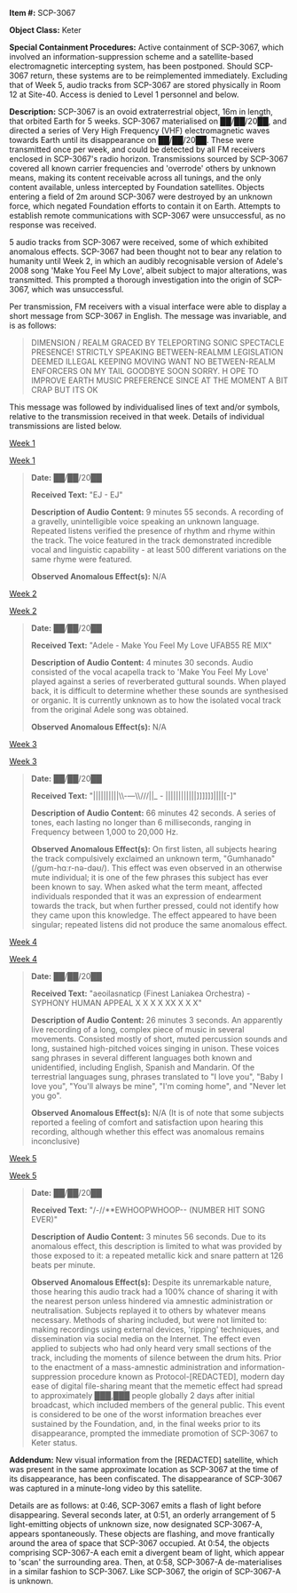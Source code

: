 **Item #:** SCP-3067

**Object Class:** Keter

**Special Containment Procedures:** Active containment of SCP-3067, which involved an information-suppression scheme and a satellite-based electromagnetic intercepting system, has been postponed. Should SCP-3067 return, these systems are to be reimplemented immediately. Excluding that of Week 5, audio tracks from SCP-3067 are stored physically in Room 12 at Site-40. Access is denied to Level 1 personnel and below.

**Description:** SCP-3067 is an ovoid extraterrestrial object, 16m in length, that orbited Earth for 5 weeks. SCP-3067 materialised on ██/██/20██, and directed a series of Very High Frequency (VHF) electromagnetic waves towards Earth until its disappearance on ██/██/20██. These were transmitted once per week, and could be detected by all FM receivers enclosed in SCP-3067's radio horizon. Transmissions sourced by SCP-3067 covered all known carrier frequencies and 'overrode' others by unknown means, making its content receivable across all tunings, and the only content available, unless intercepted by Foundation satellites. Objects entering a field of 2m around SCP-3067 were destroyed by an unknown force, which negated Foundation efforts to contain it on Earth. Attempts to establish remote communications with SCP-3067 were unsuccessful, as no response was received.

5 audio tracks from SCP-3067 were received, some of which exhibited anomalous effects. SCP-3067 had been thought not to bear any relation to humanity until Week 2, in which an audibly recognisable version of Adele's 2008 song 'Make You Feel My Love', albeit subject to major alterations, was transmitted. This prompted a thorough investigation into the origin of SCP-3067, which was unsuccessful.

Per transmission, FM receivers with a visual interface were able to display a short message from SCP-3067 in English. The message was invariable, and is as follows:

> DIMENSION / REALM GRACED BY TELEPORTING SONIC SPECTACLE PRESENCE! STRICTLY SPEAKING BETWEEN-REALMM LEGISLATION DEEMED ILLEGAL KEEPING MOVING WANT NO BETWEEN-REALM ENFORCERS ON MY TAIL GOODBYE SOON SORRY. H OPE TO IMPROVE EARTH MUSIC PREFERENCE SINCE AT THE MOMENT A BIT CRAP BUT ITS OK

This message was followed by individualised lines of text and/or symbols, relative to the transmission received in that week. Details of individual transmissions are listed below.

[Week 1](javascript:;)

 [Week 1](javascript:;)

> **Date:** ██/██/20██
> 
> **Received Text:** "EJ - EJ"
> 
> **Description of Audio Content:** 9 minutes 55 seconds. A recording of a gravelly, unintelligible voice speaking an unknown language. Repeated listens verified the presence of rhythm and rhyme within the track. The voice featured in the track demonstrated incredible vocal and linguistic capability - at least 500 different variations on the same rhyme were featured.
> 
> **Observed Anomalous Effect(s):** N/A

[Week 2](javascript:;)

 [Week 2](javascript:;)

> **Date:** ██/██/20██
> 
> **Received Text:** "Adele - Make You Feel My Love UFAB55 RE MIX"
> 
> **Description of Audio Content:** 4 minutes 30 seconds. Audio consisted of the vocal acapella track to 'Make You Feel My Love' played against a series of reverberated guttural sounds. When played back, it is difficult to determine whether these sounds are synthesised or organic. It is currently unknown as to how the isolated vocal track from the original Adele song was obtained.
> 
> **Observed Anomalous Effect(s):** N/A

[Week 3](javascript:;)

 [Week 3](javascript:;)

> **Date:** ██/██/20██
> 
> **Received Text:** "||||||||||\\\\\-—\\\\///||\_ - ||||||||||||\]\]\]\]\]\]||||\[-\]"
> 
> **Description of Audio Content:** 66 minutes 42 seconds. A series of tones, each lasting no longer than 6 milliseconds, ranging in Frequency between 1,000 to 20,000 Hz.
> 
> **Observed Anomalous Effect(s):** On first listen, all subjects hearing the track compulsively exclaimed an unknown term, "Gumhanado" (/gʊm-hɑːr-nə-dəʊ/). This effect was even observed in an otherwise mute individual; it is one of the few phrases this subject has ever been known to say. When asked what the term meant, affected individuals responded that it was an expression of endearment towards the track, but when further pressed, could not identify how they came upon this knowledge. The effect appeared to have been singular; repeated listens did not produce the same anomalous effect.

[Week 4](javascript:;)

 [Week 4](javascript:;)

> **Date:** ██/██/20██
> 
> **Received Text:** "aeoilasnaticp (Finest Laniakea Orchestra) - SYPHONY HUMAN APPEAL X X X X XX X X X"
> 
> **Description of Audio Content:** 26 minutes 3 seconds. An apparently live recording of a long, complex piece of music in several movements. Consisted mostly of short, muted percussion sounds and long, sustained high-pitched voices singing in unison. These voices sang phrases in several different languages both known and unidentified, including English, Spanish and Mandarin. Of the terrestrial languages sung, phrases translated to "I love you", "Baby I love you", "You'll always be mine", "I'm coming home", and "Never let you go".
> 
> **Observed Anomalous Effect(s):** N/A (It is of note that some subjects reported a feeling of comfort and satisfaction upon hearing this recording, although whether this effect was anomalous remains inconclusive)

[Week 5](javascript:;)

 [Week 5](javascript:;)

> **Date:** ██/██/20██
> 
> **Received Text:** "/-//\*\*EWHOOPWHOOP\-\- (NUMBER HIT SONG EVER)"
> 
> **Description of Audio Content:** 3 minutes 56 seconds. Due to its anomalous effect, this description is limited to what was provided by those exposed to it: a repeated metallic kick and snare pattern at 126 beats per minute.
> 
> **Observed Anomalous Effect(s):** Despite its unremarkable nature, those hearing this audio track had a 100% chance of sharing it with the nearest person unless hindered via amnestic administration or neutralisation. Subjects replayed it to others by whatever means necessary. Methods of sharing included, but were not limited to: making recordings using external devices, 'ripping' techniques, and dissemination via social media on the Internet. The effect even applied to subjects who had only heard very small sections of the track, including the moments of silence between the drum hits. Prior to the enactment of a mass-amnestic administration and information-suppression procedure known as Protocol-\[REDACTED\], modern day ease of digital file-sharing meant that the memetic effect had spread to approximately ███,███ people globally 2 days after initial broadcast, which included members of the general public. This event is considered to be one of the worst information breaches ever sustained by the Foundation, and, in the final weeks prior to its disappearance, prompted the immediate promotion of SCP-3067 to Keter status.

**Addendum:** New visual information from the \[REDACTED\] satellite, which was present in the same approximate location as SCP-3067 at the time of its disappearance, has been confiscated. The disappearance of SCP-3067 was captured in a minute-long video by this satellite.

Details are as follows: at 0:46, SCP-3067 emits a flash of light before disappearing. Several seconds later, at 0:51, an orderly arrangement of 5 light-emitting objects of unknown size, now designated SCP-3067-A, appears spontaneously. These objects are flashing, and move frantically around the area of space that SCP-3067 occupied. At 0:54, the objects comprising SCP-3067-A each emit a divergent beam of light, which appear to 'scan' the surrounding area. Then, at 0:58, SCP-3067-A de-materialises in a similar fashion to SCP-3067. Like SCP-3067, the origin of SCP-3067-A is unknown.